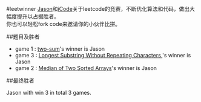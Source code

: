 #leetwinner
[Jason](https://github.com/jasonwbw)和[iCode](https://github.com/iCode0410)关于leetcode的竞赛，不断优化算法和代码，做出大幅度提升以占据胜者。  
你也可以轻松fork code来邀请你的小伙伴比拼。

##题目及胜者

* game 1 : [two-sum](https://oj.leetcode.com/problems/two-sum/)'s winner is Jason  
* game 3 : [Longest Substring Without Repeating Characters ](https://oj.leetcode.com/problems/longest-substring-without-repeating-characters/)'s winner is Jason  
* game 2 : [Median of Two Sorted Arrays](https://oj.leetcode.com/problems/median-of-two-sorted-arrays/)'s winner is Jason  

##最终胜者

Jason with win 3 in total 3 games.  
